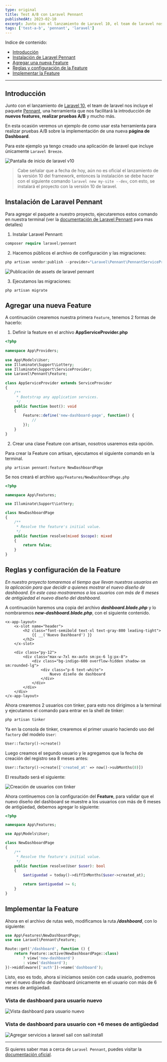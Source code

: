 ```yaml
---
type: original
title: Test A/B con Laravel Pennant
publishedAt: 2023-02-10
excerpt: Junto con el lanzamiento de Laravel 10, el team de laravel nos incluye el paquete Pennant, una herramienta que nos facilitará la introducción de nuevos features, realizar pruebas A/B y mucho más
tags: ['test-a-b', 'pennant', 'laravel']
---
```

Indice de contenido:
- [Introducción](#introducción "Introducción")
- [Instalación de Laravel Pennant](#instalación-de-laravel-pennant "Instalación de Laravel Pennant")
- [Agregar una nueva Feature](#agregar-una-nueva-feature "Agregar una nueva Feature")
- [Reglas y configuración de la Feature](#reglas-y-configuración-de-la-feature "Reglas y configuración de la Feature")
- [Implementar la Feature](#implementar-la-feature "Implementar la Feature")

---

## Introducción

Junto con el lanzamiento de <a href="https://laravel.com/docs/10.x" target="_blank" title="Documentación de laravel" rel="nofollow noopener">Laravel 10</a>, el team de laravel nos incluye el paquete <a href="https://laravel.com/docs/10.x/pennant" target="_blank" title="Documentación de pennant" rel="nofollow noopener">Pennant</a>, una herramienta que nos facilitará la introducción de **nuevos features**, **realizar pruebas A/B** y mucho más.

En esta ocasión veremos un ejemplo de como usar esta herramienta para realizar pruebas A/B sobre la implementación de una nueva **página de Dashboard**.

Para este ejemplo ya tengo creado una aplicación de laravel que incluye únicamente `Laravel Breeze`.

![Pantalla de inicio de laravel v10](/images/laravel-pennant/welcome-laravel-10.png "Pantalla de inicio de laravel v10")

> Cabe señalar que a fecha de hoy, aún no es oficial el lanzamiento de la versión 10 del framework, entonces la instalación se debe hacer con el siguiente comando `laravel new my-site --dev`, con esto, se instalará el proyecto con la versión 10 de laravel.

## Instalación de Laravel Pennant
Para agregar el paquete a nuestro proyecto, ejecutaremos estos comando en nuestra terminal (ver la <a href="https://laravel.com/docs/10.x/pennant" target="_blank" title="Documentación de pennant" rel="nofollow noopener">documentación de Laravel Pennant</a> para mas detalles)

1. Instalar Laravel Pennant:
```php
composer require laravel/pennant
```
2. Hacemos públicos el archivo de configuración y las migraciones:
```php
php artisan vendor:publish --provider="Laravel\Pennant\PennantServiceProvider"
```

![Publicación de assets de laravel pennant](/images/laravel-pennant/pennant-assets.png "Publicación de assets de laravel pennant")

3. Ejecutamos las migraciones:
```
php artisan migrate
```

## Agregar una nueva Feature

A continuación crearemos nuestra primera `Feature`, tenemos 2 formas de hacerlo:

1. Definir la feature en el archivo **AppServiceProvider.php**

```php
<?php
 
namespace App\Providers;
 
use App\Models\User;
use Illuminate\Support\Lottery;
use Illuminate\Support\ServiceProvider;
use Laravel\Pennant\Feature;
 
class AppServiceProvider extends ServiceProvider
{
    /**
     * Bootstrap any application services.
     */
    public function boot(): void
    {
        Feature::define('new-dashboard-page', function() {
            //
        });
    }
}
```


2. Crear una clase Feature con artisan, nosotros usaremos esta opción.

Para crear la Feature con artisan, ejecutamos el siguiente comando en la terminal.

```
php artisan pennant:feature NewDashboardPage
```

Se nos creará el archivo `app/Features/NewDashboardPage.php`

```php
<?php

namespace App\Features;

use Illuminate\Support\Lottery;

class NewDashboardPage
{
    /**
     * Resolve the feature's initial value.
     */
    public function resolve(mixed $scope): mixed
    {
        return false;
    }
}
```

## Reglas y configuración de la Feature

*En nuestro proyecto tomaremos el tiempo que llevan nuestros usuarios en la aplicación para que decidir a quienes mostrar el nuevo diseño de dashboard. En este caso mostraremos a los usuarios con más de 6 meses de antigüedad el nuevo diseño del dashboard.*

A continuación haremos una copia del archivo _**dashboard.blade.php**_ y lo nombraremos _**new-dashboard.blade.php**_, con el siguiente contenido.

```blade
<x-app-layout>
    <x-slot name="header">
        <h2 class="font-semibold text-xl text-gray-800 leading-tight">
            {{ __('Nuevo Dashboard') }}
        </h2>
    </x-slot>

    <div class="py-12">
        <div class="max-w-7xl mx-auto sm:px-6 lg:px-8">
            <div class="bg-indigo-600 overflow-hidden shadow-sm sm:rounded-lg">
                <div class="p-6 text-white">
                    Nuevo diseño de dashboard
                </div>
            </div>
        </div>
    </div>
</x-app-layout>
```

Ahora crearemos 2 usuarios con tinker, para esto nos dirigimos a la terminal y ejecutamos el comando para entrar en la shell de tinker:

```bash
php artisan tinker
```

Ya en la consola de tinker, crearemos el primer usuario haciendo uso del `factory` del modelo `User`:

```php
User::factory()->create()
```

Luego creamos el segundo usuario y le agregamos que la fecha de creación del registro sea 8 meses antes:

```php
User::factory()->create(['created_at' => now()->subMonths(8)])
```

El resultado será el siguiente:

![Creación de usuarios con tinker](/images/laravel-pennant/create-users-tinker.png "Creación de usuarios con tinker")

Ahora continuemos con la configuración del **Feature**, para validar que el nuevo diseño del dashboard se muestre a los usuarios con más de 6 meses de antigüedad, debemos agregar lo siguiente:

```php
<?php

namespace App\Features;

use App\Models\User;

class NewDashboardPage
{
    /**
     * Resolve the feature's initial value.
     */
    public function resolve(User $user): bool
    {
        $antiguedad = today()->diffInMonths($user->created_at);

        return $antiguedad >= 6;
    }
}
```

## Implementar la Feature

Ahora en el archivo de rutas web, modificamos la ruta _**/dashboard**_, con lo siguiente:

```php
use App\Features\NewDashboardPage;
use use Laravel\Pennant\Feature;

Route::get('/dashboard', function () {
    return Feature::active(NewDashboardPage::class)
        ? view('new-dashboard')
        : view('dashboard');
})->middleware(['auth'])->name('dashboard');
```

Listo, eso es todo, ahora si iniciamos sesión con cada usuario, podremos ver el nuevo diseño de dashboard únicamente en el usuario con más de 6 meses de antigüedad.

### Vista de dashboard para usuario nuevo

![Vista dashboard para usuario nuevo](/images/laravel-pennant/new-user.png "Vista dashboard para usuario nuevo")

### Vista de dashboard para usuario con +6 meses de antigüedad

![Agregar servicios a laravel sail con sail:install](/images/laravel-pennant/old-user.png "Agregar servicios a laravel sail con sail:install")

<hr />

Si quieres saber mas a cerca de `Laravel Pennant`, puedes visitar la <a href="https://laravel.com/docs/10.x/pennant" target="_blank" title="Documentación de pennant" rel="nofollow noopener">documentación oficial</a>.